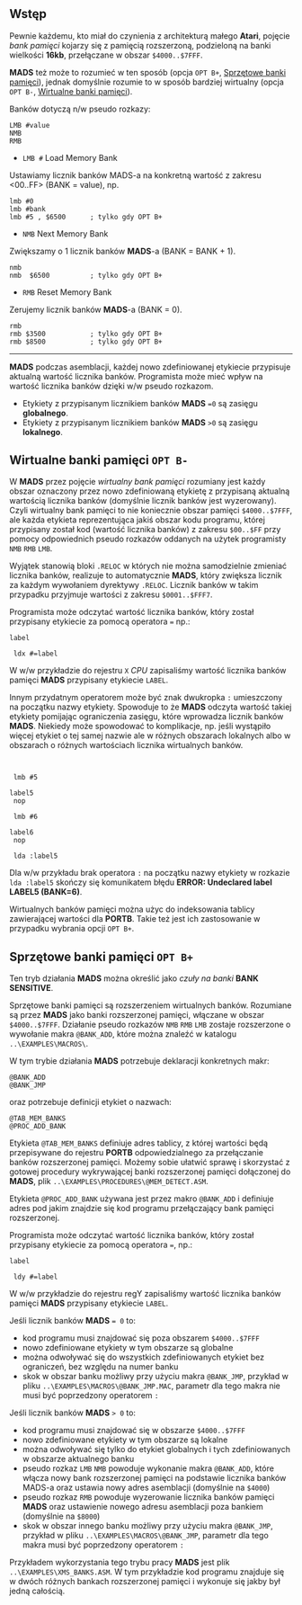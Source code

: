 #

## Wstęp

Pewnie każdemu, kto miał do czynienia z architekturą małego **Atari**, pojęcie *bank pamięci* kojarzy się z pamięcią rozszerzoną, podzieloną na banki wielkości **16kb**, przełączane w obszar `$4000..$7FFF`.

**MADS** też może to rozumieć w ten sposób (opcja `OPT B+`, [Sprzętowe banki pamięci](#sprzetowe-banki-pamieci-opt-b)), jednak domyślnie rozumie to w sposób bardziej wirtualny (opcja `OPT B-`, [Wirtualne banki pamięci](#wirtualne-banki-pamieci-opt-b-)).

Banków dotyczą n/w pseudo rozkazy:

```
LMB #value
NMB
RMB
```

* `LMB #` Load Memory Bank

Ustawiamy licznik banków MADS-a na konkretną wartość z zakresu <$00..$FF> (BANK = value), np.

```
lmb #0
lmb #bank
lmb #5 , $6500      ; tylko gdy OPT B+
```

* `NMB` Next Memory Bank

Zwiększamy o 1 licznik banków **MADS**-a (BANK = BANK + 1).

```
nmb
nmb  $6500          ; tylko gdy OPT B+
```

* `RMB` Reset Memory Bank

Zerujemy licznik banków **MADS**-a (BANK = 0).

```
rmb
rmb $3500           ; tylko gdy OPT B+
rmb $8500           ; tylko gdy OPT B+
```

---

**MADS** podczas asemblacji, każdej nowo zdefiniowanej etykiecie przypisuje aktualną wartość licznika banków. Programista może mieć wpływ na wartość licznika banków dzięki w/w pseudo rozkazom.

* Etykiety z przypisanym licznikiem banków **MADS** `=0` są zasięgu **globalnego**.
* Etykiety z przypisanym licznikiem banków **MADS** `>0` są zasięgu **lokalnego**.

## Wirtualne banki pamięci `OPT B-`

W **MADS** przez pojęcie *wirtualny bank pamięci* rozumiany jest każdy obszar oznaczony przez nowo zdefiniowaną etykietę z przypisaną aktualną wartością licznika banków (domyślnie licznik banków jest wyzerowany). Czyli wirtualny bank pamięci to nie koniecznie obszar pamięci `$4000..$7FFF`, ale każda etykieta reprezentująca jakiś obszar kodu programu, której przypisany został kod (wartość licznika banków) z zakresu `$00..$FF` przy pomocy odpowiednich pseudo rozkazów oddanych na użytek programisty `NMB` `RMB` `LMB`.

Wyjątek stanowią bloki `.RELOC` w których nie można samodzielnie zmieniać licznika banków, realizuje to automatycznie **MADS**, który zwiększa licznik za każdym wywołaniem dyrektywy `.RELOC`. Licznik banków w takim przypadku przyjmuje wartości z zakresu `$0001..$FFF7`.

Programista może odczytać wartość licznika banków, który został przypisany etykiecie za pomocą operatora `=` np.:

```
label

 ldx #=label
```

W w/w przykładzie do rejestru `X` *CPU* zapisaliśmy wartość licznika banków pamięci **MADS** przypisany etykiecie `LABEL`.

Innym przydatnym operatorem może być znak dwukropka `:` umieszczony na początku nazwy etykiety. Spowoduje to że **MADS** odczyta wartość takiej etykiety pomijając ograniczenia zasięgu, które wprowadza licznik banków **MADS**. Niekiedy może spowodować to komplikacje, np. jeśli wystąpiło więcej etykiet o tej samej nazwie ale w różnych obszarach lokalnych albo w obszarach o różnych wartościach licznika wirtualnych banków.

```


 lmb #5

label5
 nop

 lmb #6

label6
 nop

 lda :label5
```

Dla w/w przykładu brak operatora `:` na początku nazwy etykiety w rozkazie `lda :label5` skończy się komunikatem błędu **ERROR: Undeclared label LABEL5 (BANK=6)**.

Wirtualnych banków pamięci można użyc do indeksowania tablicy zawierającej wartości dla **PORTB**. Takie też jest ich zastosowanie w przypadku wybrania opcji `OPT B+`.

## Sprzętowe banki pamięci `OPT B+`

Ten tryb działania **MADS** można określić jako *czuły na banki* **BANK SENSITIVE**.

Sprzętowe banki pamięci są rozszerzeniem wirtualnych banków. Rozumiane są przez **MADS** jako banki rozszerzonej pamięci, włączane w obszar `$4000..$7FFF`. Działanie pseudo rozkazów `NMB`  `RMB` `LMB` zostaje rozszerzone o wywołanie makra `@BANK_ADD`, które można znaleźć w katalogu `..\EXAMPLES\MACROS\`.

W tym trybie działania **MADS** potrzebuje deklaracji konkretnych makr:

```
@BANK_ADD
@BANK_JMP
```

oraz potrzebuje definicji etykiet o nazwach:

```
@TAB_MEM_BANKS
@PROC_ADD_BANK
```

Etykieta `@TAB_MEM_BANKS` definiuje adres tablicy, z której wartości będą przepisywane do rejestru **PORTB** odpowiedzialnego za przełączanie banków rozszerzonej pamięci. Możemy sobie ułatwić sprawę i skorzystać z gotowej procedury wykrywającej banki rozszerzonej pamięci dołączonej do **MADS**, plik `..\EXAMPLES\PROCEDURES\@MEM_DETECT.ASM`.

Etykieta `@PROC_ADD_BANK` używana jest przez makro `@BANK_ADD` i definiuje adres pod jakim znajdzie się kod programu przełączający bank pamięci rozszerzonej.

Programista może odczytać wartość licznika banków, który został przypisany etykiecie za pomocą operatora `=`, np.:

```
label

 ldy #=label
```

W w/w przykładzie do rejestru regY zapisaliśmy wartość licznika banków pamięci **MADS** przypisany etykiecie `LABEL`.

Jeśli licznik banków **MADS** `= 0` to:

* kod programu musi znajdować się poza obszarem `$4000..$7FFF`
* nowo zdefiniowane etykiety w tym obszarze są globalne
* można odwoływać się do wszystkich zdefiniowanych etykiet bez ograniczeń, bez względu na numer banku
* skok w obszar banku możliwy przy użyciu makra `@BANK_JMP`, przykład w pliku `..\EXAMPLES\MACROS\@BANK_JMP.MAC`, parametr dla tego makra nie musi być poprzedzony operatorem `:`

Jeśli licznik banków **MADS** `> 0` to:

* kod programu musi znajdować się w obszarze `$4000..$7FFF`
* nowo zdefiniowane etykiety w tym obszarze są lokalne
* można odwoływać się tylko do etykiet globalnych i tych zdefiniowanych w obszarze aktualnego banku
* pseudo rozkaz `LMB` `NMB` powoduje wykonanie makra `@BANK_ADD`, które włącza nowy bank rozszerzonej pamięci na podstawie licznika banków MADS-a oraz ustawia nowy adres asemblacji (domyślnie na `$4000`)
* pseudo rozkaz `RMB` powoduje wyzerowanie licznika banków pamięci **MADS** oraz ustawienie nowego adresu asemblacji poza bankiem (domyślnie na `$8000`)
* skok w obszar innego banku możliwy przy użyciu makra `@BANK_JMP`, przykład w pliku `..\EXAMPLES\MACROS\@BANK_JMP`, parametr dla tego makra musi być poprzedzony operatorem `:`

Przykładem wykorzystania tego trybu pracy **MADS** jest plik `..\EXAMPLES\XMS_BANKS.ASM`. W tym przykładzie kod programu znajduje się w dwóch różnych bankach rozszerzonej pamięci i wykonuje się jakby był jedną całością.
